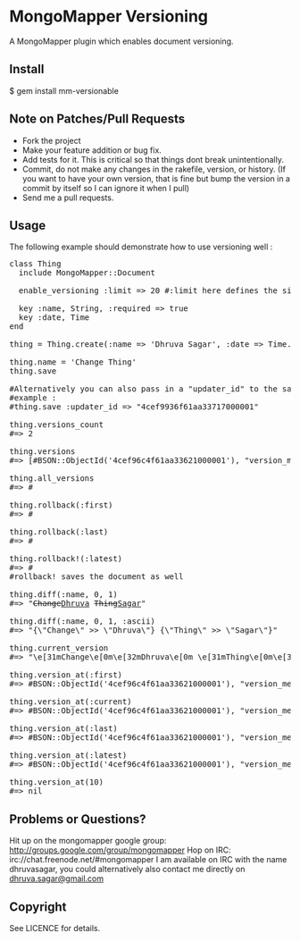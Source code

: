 MongoMapper Versioning
======================
A MongoMapper plugin which enables document versioning.

Install
-------
$ gem install mm-versionable

Note on Patches/Pull Requests
-----------------------------
* Fork the project
* Make your feature addition or bug fix.
* Add tests for it. This is critical so that things dont break unintentionally.
* Commit, do not make any changes in the rakefile, version, or history. (If you want to have your own version, that is fine but bump the version in a commit by itself so I can ignore it when I pull)
* Send me a pull requests.

Usage
-----
The following example should demonstrate how to use versioning well :

<pre>
class Thing
  include MongoMapper::Document

  enable_versioning :limit => 20 #:limit here defines the size of the version history that will be loaded into memory

  key :name, String, :required => true
  key :date, Time
end

thing = Thing.create(:name => 'Dhruva Sagar', :date => Time.now)

thing.name = 'Change Thing'
thing.save

#Alternatively you can also pass in a "updater_id" to the save method which will be saved within the version, this can be used to track who made changes
#example :
#thing.save :updater_id => "4cef9936f61aa33717000001"

thing.versions_count 
#=> 2

thing.versions
#=> [#<Version _id: BSON::ObjectId('4cef96c4f61aa33621000002'), data: {"_id"=>BSON::ObjectId('4cef96c4f61aa33621000001'), "version_message"=>nil, "version_number"=>nil, "name"=>"Dhruva Sagar", "date"=>2010-11-26 11:15:16 UTC}, date: 2010-11-26 11:15:16 UTC, pos: 0, doc_id: "4cef96c4f61aa33621000001", message: nil, updater_id: nil>, #<Version _id: BSON::ObjectId('4cef96c4f61aa33621000003'), data: {"_id"=>BSON::ObjectId('4cef96c4f61aa33621000001'), "version_message"=>nil, "version_number"=>nil, "name"=>"Change Thing", "date"=>2010-11-26 11:15:16 UTC}, date: 2010-11-26 11:15:16 UTC, pos: 1, doc_id: "4cef96c4f61aa33621000001", message: nil, updater_id: nil>]

thing.all_versions
#=> #<Plucky::Query doc_id: "4cef96c4f61aa33621000001", sort: [["pos", -1]]> 

thing.rollback(:first)
#=> #<Thing _id: BSON::ObjectId('4cef96c4f61aa33621000001'), version_message: nil, version_number: 0, name: "Dhruva Sagar", date: 2010-11-26 11:15:16 UTC>

thing.rollback(:last)
#=> #<Thing _id: BSON::ObjectId('4cef96c4f61aa33621000001'), version_message: nil, version_number: 0, name: "Dhruva Sagar", date: 2010-11-26 11:15:16 UTC>

thing.rollback!(:latest)
#=> #<Thing _id: BSON::ObjectId('4cef96c4f61aa33621000001'), version_message: nil, version_number: 1, name: "Change Thing", date: 2010-11-26 11:15:16 UTC>
#rollback! saves the document as well

thing.diff(:name, 0, 1)
#=> "<del class=\"differ\">Change</del><ins class=\"differ\">Dhruva</ins> <del class=\"differ\">Thing</del><ins class=\"differ\">Sagar</ins>"

thing.diff(:name, 0, 1, :ascii)
#=> "{\"Change\" >> \"Dhruva\"} {\"Thing\" >> \"Sagar\"}"

thing.current_version
#=> "\e[31mChange\e[0m\e[32mDhruva\e[0m \e[31mThing\e[0m\e[32mSagar\e[0m"

thing.version_at(:first)
#=> #<Version _id: BSON::ObjectId('4cef96c4f61aa33621000002'), data: {"_id"=>BSON::ObjectId('4cef96c4f61aa33621000001'), "version_message"=>nil, "version_number"=>nil, "name"=>"Dhruva Sagar", "date"=>2010-11-26 11:15:16 UTC}, date: 2010-11-26 11:15:16 UTC, pos: 0, doc_id: "4cef96c4f61aa33621000001", message: nil, updater_id: nil>

thing.version_at(:current)
#=> #<Version _id: BSON::ObjectId('4cef986df61aa33621000004'), data: {"_id"=>BSON::ObjectId('4cef96c4f61aa33621000001'), "version_message"=>nil, "version_number"=>1, "name"=>"Change Thing", "date"=>2010-11-26 11:15:16 UTC}, date: 2010-11-26 11:22:21 UTC, pos: nil, doc_id: "4cef96c4f61aa33621000001", message: nil, updater_id: nil>

thing.version_at(:last)
#=> #<Version _id: BSON::ObjectId('4cef96c4f61aa33621000002'), data: {"_id"=>BSON::ObjectId('4cef96c4f61aa33621000001'), "version_message"=>nil, "version_number"=>nil, "name"=>"Dhruva Sagar", "date"=>2010-11-26 11:15:16 UTC}, date: 2010-11-26 11:15:16 UTC, pos: 0, doc_id: "4cef96c4f61aa33621000001", message: nil, updater_id: nil>

thing.version_at(:latest)
#=> #<Version _id: BSON::ObjectId('4cef96c4f61aa33621000003'), data: {"_id"=>BSON::ObjectId('4cef96c4f61aa33621000001'), "version_message"=>nil, "version_number"=>nil, "name"=>"Change Thing", "date"=>2010-11-26 11:15:16 UTC}, date: 2010-11-26 11:15:16 UTC, pos: 1, doc_id: "4cef96c4f61aa33621000001", message: nil, updater_id: nil>

thing.version_at(10)
#=> nil
</pre>

Problems or Questions?
----------------------
Hit up on the mongomapper google group: http://groups.google.com/group/mongomapper
Hop on IRC: irc://chat.freenode.net/#mongomapper
I am available on IRC with the name dhruvasagar, you could alternatively also contact me directly on dhruva.sagar@gmail.com

Copyright
---------
See LICENCE for details.

